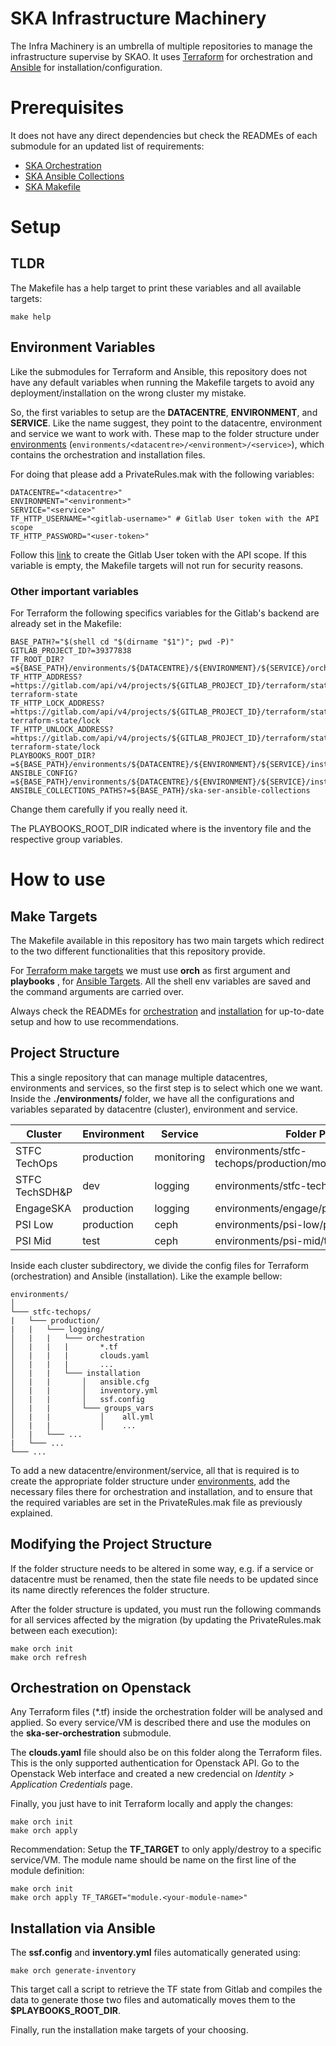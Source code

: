 # SKA Infrastructure Machinery

The Infra Machinery is an umbrella of multiple repositories to manage the infrastructure 
supervise by SKAO. It uses [Terraform](https://www.terraform.io/) 
for orchestration and [Ansible](https://www.ansible.com/) for installation/configuration.

# Prerequisites

It does not have any direct dependencies but check the READMEs of 
each submodule for an updated list of requirements:
* [SKA Orchestration](./ska-ser-orchestration/README.md#prerequisites)
* [SKA Ansible Collections](./ska-ser-ansible-collections/README.md#requirements)
* [SKA Makefile](./.make/README.md)

# Setup

## TLDR

The Makefile has a help target to print these variables and all available targets:

```
make help
```

## Environment Variables

Like the submodules for Terraform and Ansible, this repository does not have any default 
variables when running the Makefile targets to avoid any deployment/installation on the
wrong cluster my mistake.

So, the first variables to setup are the **DATACENTRE**, **ENVIRONMENT**, and **SERVICE**. Like the name suggest, they point 
to the datacentre, environment and service we want to work with. These map to the folder structure under [environments](environments/) (`environments/<datacentre>/<environment>/<service>`), which contains the orchestration and installation files.

For doing that please add a PrivateRules.mak with the following variables:

```
DATACENTRE="<datacentre>"
ENVIRONMENT="<environment>"
SERVICE="<service>"
TF_HTTP_USERNAME="<gitlab-username>" # Gitlab User token with the API scope
TF_HTTP_PASSWORD="<user-token>"
```

Follow this [link](https://docs.gitlab.com/ee/user/profile/personal_access_tokens.html#create-a-personal-access-token) to create the Gitlab User token with the API scope. If this variable is empty, the Makefile targets will not run for security reasons.

### Other important variables

For Terraform the following specifics variables for the Gitlab's backend are already set in the Makefile:

```
BASE_PATH?="$(shell cd "$(dirname "$1")"; pwd -P)"
GITLAB_PROJECT_ID?=39377838
TF_ROOT_DIR?=${BASE_PATH}/environments/${DATACENTRE}/${ENVIRONMENT}/${SERVICE}/orchestration
TF_HTTP_ADDRESS?=https://gitlab.com/api/v4/projects/${GITLAB_PROJECT_ID}/terraform/state/${DATACENTRE}-${ENVIRONMENT}-${SERVICE}-terraform-state
TF_HTTP_LOCK_ADDRESS?=https://gitlab.com/api/v4/projects/${GITLAB_PROJECT_ID}/terraform/state/${DATACENTRE}-${ENVIRONMENT}-${SERVICE}-terraform-state/lock
TF_HTTP_UNLOCK_ADDRESS?=https://gitlab.com/api/v4/projects/${GITLAB_PROJECT_ID}/terraform/state/${DATACENTRE}-${ENVIRONMENT}-${SERVICE}-terraform-state/lock
PLAYBOOKS_ROOT_DIR?=${BASE_PATH}/environments/${DATACENTRE}/${ENVIRONMENT}/${SERVICE}/installation
ANSIBLE_CONFIG?=${BASE_PATH}/environments/${DATACENTRE}/${ENVIRONMENT}/${SERVICE}/installation/ansible.cfg
ANSIBLE_COLLECTIONS_PATHS?=${BASE_PATH}/ska-ser-ansible-collections
```

Change them carefully if you really need it. 

The PLAYBOOKS_ROOT_DIR indicated where is the inventory file and the respective  group variables.

# How to use

## Make Targets

The Makefile available in this repository has two main targets which redirect 
to the two different functionalities that this repository provide.

For [Terraform make targets](./ska-ser-orchestration/Makefile) we must use **orch** 
as first argument and **playbooks** , for [Ansible Targets](./ska-ser-ansible-collections/Makefile).
All the shell env variables are saved and the command arguments are 
carried over.

Always check the READMEs for [orchestration](./ska-ser-orchestration/README.md#Getting&#32;started)
and [installation](./ska-ser-ansible-collections/README.md#Usage) 
for up-to-date setup and how to use recommendations.

## Project Structure

 This a single repository that can manage multiple datacentres, environments and services, so the first step is
 to select which one we want. Inside the **./environments/** folder, we have all the 
 configurations and variables separated by datacentre (cluster), environment and service.

| Cluster           | Environment   | Service    | Folder Path                                      |
| ----------------- | ------------- | ---------- | ------------------------------------------------ |
| STFC TechOps      | production    | monitoring | environments/stfc-techops/production/monitoring  |
| STFC TechSDH&P    | dev           | logging    | environments/stfc-techsdhp/dev/logging           | 
| EngageSKA         | production    | logging    | environments/engage/production/logging           |
| PSI Low           | production    | ceph       | environments/psi-low/production/ceph             |
| PSI Mid           | test          | ceph       | environments/psi-mid/test/ceph                   |

Inside each cluster subdirectory, we divide the config files for Terraform (orchestration)
and Ansible (installation). Like the example bellow:

 ```
environments/
│     
└─── stfc-techops/
|   └─── production/
|   |   └─── logging/   
│   |   |   └─── orchestration
│   |   |   |       *.tf
│   |   |   |       clouds.yaml
│   |   |   |       ...
│   |   |   └─── installation
│   |   |       │   ansible.cfg
│   |   |       │   inventory.yml
│   |   |       │   ssf.config
│   |   |       └─── groups_vars
│   |   |           │    all.yml
│   |   |           │    ...
│   |   └─── ...
|   └─── ...
└─── ...
```

To add a new datacentre/environment/service, all that is required is to create the appropriate folder structure under [environments](environments/), add the necessary files there for orchestration and installation, and to ensure that the required variables are set in the PrivateRules.mak file as previously explained.

## Modifying the Project Structure

If the folder structure needs to be altered in some way, e.g. if a service or datacentre must be renamed, then the state file needs to be updated since its name directly references the folder structure.

After the folder structure is updated, you must run the following commands for all services affected by the migration (by updating the PrivateRules.mak between each execution):

```
make orch init
make orch refresh
```

## Orchestration on Openstack

Any Terraform files (*.tf) inside the orchestration folder will be 
analysed and applied. So every service/VM is described there and use the modules
on the **ska-ser-orchestration** submodule.

The **clouds.yaml** file should also be on this folder along the Terraform files.
This is the only supported authentication for Openstack API. Go to the Openstack
Web interface and created a new credencial on *Identity > Application Credentials*
page.

Finally, you just have to init Terraform locally and apply the changes:

```
make orch init
make orch apply 
```
Recommendation: Setup the **TF_TARGET** to only apply/destroy to a specific 
service/VM. The module name should be name on the first line of the module 
definition:

```
make orch init
make orch apply TF_TARGET="module.<your-module-name>"
```

## Installation via Ansible

The **ssf.config** and **inventory.yml** files automatically generated using:

```
make orch generate-inventory
```

This target call a script to retrieve the TF state from Gitlab and compiles the
data to generate those two files and automatically moves them to the 
**$PLAYBOOKS_ROOT_DIR**.

Finally, run the installation make targets of your choosing.

